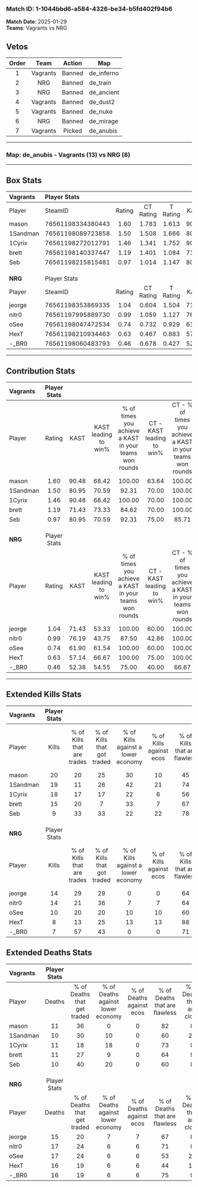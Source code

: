 ### Match ID: 1-1044bbd6-a584-4326-be34-b5fd402f94b6  
**Match Date**: 2025-01-29  
**Teams**: Vagrants vs NRG  

## Vetos  

| Order | Team | Action | Map |
| :---: | :--: | :----: | --- |
| 1 | Vagrants | Banned | de_inferno |
| 2 | NRG | Banned | de_train |
| 3 | NRG | Banned | de_ancient |
| 4 | Vagrants | Banned | de_dust2 |
| 5 | Vagrants | Banned | de_nuke |
| 6 | NRG | Banned | de_mirage |
| 7 | Vagrants | Picked | de_anubis |

---  

### **Map**: de_anubis - Vagrants (13) vs NRG (8)  
---  

## Box Stats  

| **Vagrants** | Player Stats      |        |           |          |       |      |       |         |        |      |     |
| :- | :- | :-: | :-: | :-: | :-: | :-: | :-: | :-: | :-: | :-: | :-: |
| Player       | SteamID           | Rating | CT Rating | T Rating | KAST  | ADR  | Kills | Assists | Deaths | K/D  | HS% |
| mason        | 76561198334380443 |  1.60  |   1.783   |  1.613   | 90.48 | 96.3 |  20   |    6    |   11   | 1.82 | 50  |
| 1Sandman     | 76561198089723858 |  1.50  |   1.508   |  1.666   | 80.95 | 91.7 |  19   |    5    |   10   | 1.90 | 63  |
| 1Cyrix       | 76561198272012791 |  1.46  |   1.341   |  1.752   | 90.48 | 81.8 |  18   |    4    |   11   | 1.64 | 22  |
| brett        | 76561198140337447 |  1.19  |   1.401   |  1.084   | 71.43 | 76.3 |  15   |    5    |   11   | 1.36 | 60  |
| Seb          | 76561198215815481 |  0.97  |   1.014   |  1.147   | 80.95 | 53.0 |   9   |    6    |   10   | 0.90 | 44  |
|              |                   |        |           |          |       |      |       |         |        |      |     |
|              |                   |        |           |          |       |      |       |         |        |      |     |
|              |                   |        |           |          |       |      |       |         |        |      |     |
| **NRG**      | Player Stats      |        |           |          |       |      |       |         |        |      |     |
| Player       | SteamID           | Rating | CT Rating | T Rating | KAST  | ADR  | Kills | Assists | Deaths | K/D  | HS% |
| jeorge       | 76561198353869335 |  1.04  |   0.604   |  1.504   | 71.43 | 71.8 |  14   |    6    |   15   | 0.93 | 50  |
| nitr0        | 76561197995889730 |  0.99  |   1.059   |  1.127   | 76.19 | 66.0 |  14   |    3    |   17   | 0.82 | 42  |
| oSee         | 76561198047472534 |  0.74  |   0.732   |  0.929   | 61.90 | 69.8 |  10   |    5    |   17   | 0.59 | 20  |
| HexT         | 76561198210934463 |  0.63  |   0.467   |  0.883   | 57.14 | 63.4 |   8   |    5    |   16   | 0.50 | 62  |
| -_BR0        | 76561198060483793 |  0.46  |   0.678   |  0.427   | 52.38 | 36.9 |   7   |    3    |   16   | 0.44 | 42  |
---  

## Contribution Stats  

| **Vagrants** | Player Stats |       |                      |                                                        |                           |                                                             |                          |                                                            |
| :- | :-: | :-: | :-: | :-: | :-: | :-: | :-: | :-: |
| Player       |    Rating    | KAST  | KAST leading to win% | % of times you achieve a KAST in your teams won rounds | CT - KAST leading to win% | CT - % of times you achieve a KAST in your teams won rounds | T - KAST leading to win% | T - % of times you achieve a KAST in your teams won rounds |
| mason        |     1.60     | 90.48 |        68.42         |                         100.00                         |           63.64           |                           100.00                            |          75.00           |                           100.00                           |
| 1Sandman     |     1.50     | 80.95 |        70.59         |                         92.31                          |           70.00           |                           100.00                            |          71.43           |                           83.33                            |
| 1Cyrix       |     1.46     | 90.48 |        68.42         |                         100.00                         |           70.00           |                           100.00                            |          66.67           |                           100.00                           |
| brett        |     1.19     | 71.43 |        73.33         |                         84.62                          |           70.00           |                           100.00                            |          80.00           |                           66.67                            |
| Seb          |     0.97     | 80.95 |        70.59         |                         92.31                          |           75.00           |                            85.71                            |          66.67           |                           100.00                           |
|              |              |       |                      |                                                        |                           |                                                             |                          |                                                            |
|              |              |       |                      |                                                        |                           |                                                             |                          |                                                            |
|              |              |       |                      |                                                        |                           |                                                             |                          |                                                            |
| **NRG**      | Player Stats |       |                      |                                                        |                           |                                                             |                          |                                                            |
| Player       |    Rating    | KAST  | KAST leading to win% | % of times you achieve a KAST in your teams won rounds | CT - KAST leading to win% | CT - % of times you achieve a KAST in your teams won rounds | T - KAST leading to win% | T - % of times you achieve a KAST in your teams won rounds |
| jeorge       |     1.04     | 71.43 |        53.33         |                         100.00                         |           60.00           |                           100.00                            |          50.00           |                           100.00                           |
| nitr0        |     0.99     | 76.19 |        43.75         |                         87.50                          |           42.86           |                           100.00                            |          44.44           |                           80.00                            |
| oSee         |     0.74     | 61.90 |        61.54         |                         100.00                         |           60.00           |                           100.00                            |          62.50           |                           100.00                           |
| HexT         |     0.63     | 57.14 |        66.67         |                         100.00                         |           75.00           |                           100.00                            |          62.50           |                           100.00                           |
| -_BR0        |     0.46     | 52.38 |        54.55         |                         75.00                          |           40.00           |                            66.67                            |          66.67           |                           80.00                            |
---  

## Extended Kills Stats  

| **Vagrants** | Player Stats |                            |                            |                                    |                         |                              |                                 |                                       |                    |           |
| :- | :-: | :-: | :-: | :-: | :-: | :-: | :-: | :-: | :-: | :-: |
| Player       |    Kills     | % of Kills that are trades | % of Kills that got traded | % of Kills against a lower economy | % of Kills against ecos | % of Kills that are flawless | % of Kills that are close duels | % of Kills that are assisted by flash | Pistol Round Kills | AWP Kills |
| mason        |      20      |             20             |             25             |                 30                 |           10            |              45              |                0                |                   0                   |         0          |     2     |
| 1Sandman     |      19      |             11             |             26             |                 42                 |           21            |              74              |               11                |                   0                   |         0          |     2     |
| 1Cyrix       |      18      |             17             |             17             |                 22                 |            6            |              56              |               17                |                  11                   |         6          |     1     |
| brett        |      15      |             20             |             7              |                 33                 |            7            |              67              |                7                |                   0                   |         1          |     2     |
| Seb          |      9       |             33             |             33             |                 22                 |           22            |              78              |               11                |                  11                   |         0          |     3     |
|              |              |                            |                            |                                    |                         |                              |                                 |                                       |                    |           |
|              |              |                            |                            |                                    |                         |                              |                                 |                                       |                    |           |
|              |              |                            |                            |                                    |                         |                              |                                 |                                       |                    |           |
| **NRG**      | Player Stats |                            |                            |                                    |                         |                              |                                 |                                       |                    |           |
| Player       |    Kills     | % of Kills that are trades | % of Kills that got traded | % of Kills against a lower economy | % of Kills against ecos | % of Kills that are flawless | % of Kills that are close duels | % of Kills that are assisted by flash | Pistol Round Kills | AWP Kills |
| jeorge       |      14      |             29             |             29             |                 0                  |            0            |              64              |               21                |                  21                   |         0          |     2     |
| nitr0        |      14      |             21             |             36             |                 7                  |            7            |              64              |                0                |                   7                   |         0          |     2     |
| oSee         |      10      |             20             |             20             |                 10                 |           10            |              60              |                0                |                   0                   |         7          |     0     |
| HexT         |      8       |             13             |             25             |                 13                 |           13            |              88              |                0                |                  25                   |         0          |     0     |
| -_BR0        |      7       |             57             |             43             |                 0                  |            0            |              71              |                0                |                   0                   |         0          |     0     |
## Extended Deaths Stats  

| **Vagrants** | Player Stats |                             |                                   |                          |                               |                            |                           |               |
| :- | :-: | :-: | :-: | :-: | :-: | :-: | :-: | :-: |
| Player       |    Deaths    | % of Deaths that get traded | % of Deaths against lower economy | % of Deaths against ecos | % of Deaths that are flawless | % of Deaths that are close | % of Deaths while blinded | Deaths to AWP |
| mason        |      11      |             36              |                 0                 |            0             |              82               |             0              |             0             |       2       |
| 1Sandman     |      10      |             30              |                10                 |            0             |              60               |             20             |            20             |       2       |
| 1Cyrix       |      11      |             18              |                18                 |            0             |              73               |             0              |            18             |       1       |
| brett        |      11      |             27              |                 9                 |            0             |              64               |             9              |             0             |       2       |
| Seb          |      10      |             40              |                20                 |            0             |              60               |             0              |            20             |       0       |
|              |              |                             |                                   |                          |                               |                            |                           |               |
|              |              |                             |                                   |                          |                               |                            |                           |               |
|              |              |                             |                                   |                          |                               |                            |                           |               |
| **NRG**      | Player Stats |                             |                                   |                          |                               |                            |                           |               |
| Player       |    Deaths    | % of Deaths that get traded | % of Deaths against lower economy | % of Deaths against ecos | % of Deaths that are flawless | % of Deaths that are close | % of Deaths while blinded | Deaths to AWP |
| jeorge       |      15      |             20              |                 7                 |            7             |              67               |             0              |             0             |       0       |
| nitr0        |      17      |             24              |                 6                 |            6             |              71               |             0              |            18             |       3       |
| oSee         |      17      |             24              |                 6                 |            6             |              53               |             24             |             0             |       1       |
| HexT         |      16      |             19              |                 6                 |            6             |              44               |             19             |             0             |       1       |
| -_BR0        |      16      |             19              |                 6                 |            6             |              75               |             0              |             0             |       2       |
